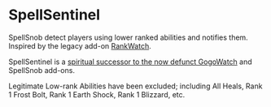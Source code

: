 # SpellSentinel

SpellSnob detect players using lower ranked abilities and notifies them. Inspired by the legacy add-on [RankWatch](https://www.curseforge.com/wow/addons/rankwatch).

SpellSentinel is a [spiritual successor to the now defunct GogoWatch](https://github.com/valkyrnstudios/SpellSentinel/issues/5) and SpellSnob add-ons.

Legitimate Low-rank Abilities have been excluded; including All Heals, Rank 1 Frost Bolt, Rank 1 Earth Shock, Rank 1 Blizzard, etc.

